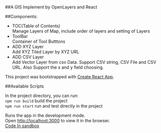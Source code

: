 ##A GIS Implement by OpenLayers and React

##Components:

+ TOC(Table of Contents)  
  Manage Layers of Map, include order of layers and setting of Layers  
+ ToolBar  
  Container of Tool Butttons  
+ ADD XYZ Layer  
  Add XYZ Tiled Layer by XYZ URL  
+ ADD CSV Layer  
  Add Vector Layer from csv Data. Support CSV string, CSV File and CSV URL. 
  Also Support the x and y field choosing.

This project was bootstrapped with [Create React App](https://github.com/facebook/create-react-app).

##Available Scripts

In the project directory, you can run:  
`npm run build` build the project  
`npm run start` run and test directly in the project

Runs the app in the development mode.  
Open [http://localhost:3000](http://localhost:3000) to view it in the browser.  
[Code In sandbox](https://codesandbox.io/embed/github/wkgreat/ol-react/tree/master/)
